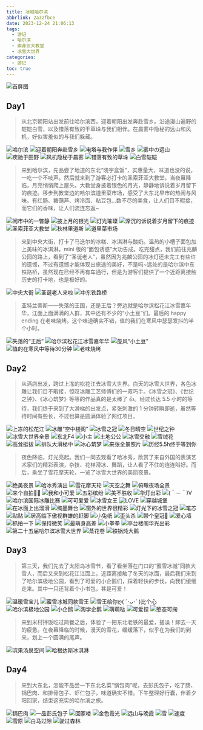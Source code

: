 ```yaml
---
title: 冰城哈尔滨
abbrlink: 2a32fbce
date: 2023-12-24 21:06:13
tags:
  - 游记
  - 哈尔滨
  - 索菲亚大教堂
  - 冰雪大世界
categories:
  - 游记
toc: true
---
```


![首屏图](https://z1.ax1x.com/2023/12/27/pibTtTP.jpg)

<!-- more -->

## Day1

> 从北京朝阳站出发前往哈尔滨西，迎着朝阳出发奔赴雪乡。沿途漫山遍野的皑皑白雪，以及错落有致的干草垛与我们相伴。在晨雾中隐秘的远山和风机，好似害羞似的与我们躲藏。

![哈尔滨](https://z1.ax1x.com/2023/12/26/pibWfr6.jpg)
![迎着朝阳奔赴雪乡](https://z1.ax1x.com/2023/12/26/pibWXsP.jpg)
![电塔与我作伴](https://z1.ax1x.com/2023/12/26/pibW5VO.jpg)
![雪乡](https://z1.ax1x.com/2023/12/26/pibWhqK.jpg)
![雾中の远山](https://z1.ax1x.com/2023/12/26/pibWIaD.jpg)
![疾驰于田野](https://z1.ax1x.com/2023/12/26/pibWoIe.jpg)
![风机隐秘于晨雾](https://z1.ax1x.com/2023/12/26/pibWHGd.jpg)
![错落有致的草垛](https://z1.ax1x.com/2023/12/26/pibW7PH.jpg)
![白雪皑皑](https://z1.ax1x.com/2023/12/27/pibTMWD.jpg)

> 来到哈尔滨，先品尝了地道的东北“晓宇盒饭”，实惠量大，味道也没的说，一吃一个不吱声。然后就来到了游客必打卡的圣索菲亚大教堂。当夜幕降临，月亮悄悄爬上屋头。大教堂身披着银色的月光，静静地诉说着岁月留下的痕迹。移步到教堂边的哈尔滨道里菜市场，感受了大东北早市的热闹与风味。有红肠、糖葫芦、烤冷面、粘豆包...数不尽的美食，让人们目不暇接，而它们的香味，让人们流连忘返~

![闹市中的一瞥静](https://z1.ax1x.com/2023/12/27/pibT3yd.jpg)
![披上月的银光](https://z1.ax1x.com/2023/12/27/pibT1QH.jpg)
![灯光璀璨](https://z1.ax1x.com/2023/12/27/pibTtTP.jpg)
![深沉的诉说着岁月留下的痕迹](https://z1.ax1x.com/2023/12/27/pibTJeI.jpg)
![圣索菲亚大教堂](https://z1.ax1x.com/2023/12/27/pibT8OA.jpg)
![秋林里道斯](https://s11.ax1x.com/2024/01/01/piXJ1yj.jpg)
![道里菜市场](https://s11.ax1x.com/2024/01/01/piXJGmn.jpg)

> 来到中央大街，打卡了马迭尔的冰糕、冰淇淋与酸奶。温热的小槽子面包加上美味的冰淇淋，mini 版的“面包诱惑”大功告成。吃完甜点，我们前往兆麟公园的路上，看到了“圣诞老人”，虽然因为兆麟公园的冰灯还未完工有些许的遗憾，不过有遗憾才能体现出旅途的美好，不是吗~远处的是哈尔滨中东铁路桥，虽然现在已经不再有车通行，但是为游客们提供了一个近距离接触历史的打卡地，也是极好的。

![中央大街](https://z1.ax1x.com/2023/12/27/pibTlSe.jpg)
![圣诞老人来啦](https://z1.ax1x.com/2023/12/27/pibTYwt.jpg)
![中东铁路桥](https://z1.ax1x.com/2023/12/28/piqUsJO.jpg)

> 亚特兰蒂斯——失落的王国，还是王后？旁边就是哈尔滨松花江冰雪嘉年华，江面上面满满的人群，其中还有不少的“小土豆”们。最后的 happy ending 在老味烧烤。这个味道确实不错，值的我们在寒风中瑟瑟发抖的半个小时。

![失落的“王后”](https://z1.ax1x.com/2023/12/28/piqUcSe.jpg)
![哈尔滨松花江冰雪嘉年华](https://z1.ax1x.com/2023/12/28/piqUyWD.jpg)
![旋风“小土豆”](https://z1.ax1x.com/2023/12/28/piqUrFK.jpg)
![值的在寒风中等待30分钟](https://z1.ax1x.com/2023/12/28/piqUfeI.jpg)
![老味烧烤](https://z1.ax1x.com/2023/12/28/piqUgQH.jpg)

## Day2

> 从酒店出发，跨过上冻的松花江去冰雪大世界。白天的冰雪大世界，各色冰雕让我们目不暇接，惊叹冰雕工艺师傅们的一双巧手。《冰雪之冠》、《世纪之钟》、《冰心筑梦》等等的作品真的是太棒了 👍。经过长达 5.5 小时的等待，我们终于来到了大滑梯的出发点，紧张刺激的 1 分钟转瞬即逝，虽然等待时间有些长，不过也算是圆满体验了网红项目。

![上冻的松花江](https://z1.ax1x.com/2023/12/28/piqU2yd.jpg)
![冰雕“空中楼阁”](https://z1.ax1x.com/2023/12/28/piqUROA.jpg)
![冰雪之冠](https://s11.ax1x.com/2023/12/28/piqdRat.jpg)
![冬日晴空](https://s11.ax1x.com/2023/12/28/piqdWIP.jpg)
![世纪之钟](https://s11.ax1x.com/2023/12/28/piqd5RS.jpg)
![冰雪大世界全景](https://s11.ax1x.com/2023/12/31/piOfNCD.jpg)
![东北F4](https://s11.ax1x.com/2024/01/01/piX8WE6.jpg)
![小主](https://s11.ax1x.com/2024/01/01/piX85CD.jpg)
![土地公公](https://s11.ax1x.com/2024/01/01/piX8fUK.jpg)
![冰雪交融](https://s11.ax1x.com/2024/01/01/piX8ogH.jpg)
![雪绒花](https://s11.ax1x.com/2024/01/01/piX8Tvd.jpg)
![高耸挺拔](https://s11.ax1x.com/2024/01/01/piX8HKA.jpg)
![排队大滑梯中](https://s11.ax1x.com/2023/12/28/piqd4G8.jpg)
![冰心筑梦](https://s11.ax1x.com/2023/12/28/piqdhPf.jpg)
![来张全景照片](https://s11.ax1x.com/2023/12/28/piqdIxg.jpg)
![历经5.5h终于等到你](https://s11.ax1x.com/2023/12/28/piqd7rj.jpg)

> 夜色降临，灯光亮起。我们一同去观看了哈冰秀，欣赏了来自外国的表演艺术家们的精彩表演，杂技、花样滑冰、舞蹈，让人看了不住的连连叫好。而后，乘坐了雪花摩天轮，一览了冰雪大世界的美丽夜景。

![绝美夜景](https://s11.ax1x.com/2023/12/28/piqdTMQ.jpg)
![哈冰秀演出](https://s11.ax1x.com/2023/12/29/piLQMJs.jpg)
![雪花摩天轮](https://s11.ax1x.com/2023/12/29/piLQ8yV.jpg)
![天空之舞](https://s11.ax1x.com/2023/12/29/piLQQWn.jpg)
![俯瞰夜场全景](https://s11.ax1x.com/2023/12/29/piLQ3Q0.jpg)
![来个自拍🤳🏻](https://s11.ax1x.com/2023/12/29/piLQlzq.jpg)
![我和小可爱](https://s11.ax1x.com/2023/12/29/piLQtwF.jpg)
![五彩缤纷](https://s11.ax1x.com/2023/12/29/piLQGLT.jpg)
![美不胜收](https://s11.ax1x.com/2023/12/29/piLQNo4.jpg)
![华灯出彩](https://s11.ax1x.com/2023/12/29/piL3poF.jpg)
![(＾－＾)V](https://s11.ax1x.com/2023/12/29/piL3Ci4.jpg)
![哈尔滨国际冰雕比赛](https://s11.ax1x.com/2023/12/29/piL3iW9.jpg)
![可可爱爱](https://s11.ax1x.com/2023/12/29/piL1zZT.jpg)
![冰雪女王](https://s11.ax1x.com/2023/12/29/piL3SdU.jpg)
![LOVE](https://s11.ax1x.com/2023/12/29/piL3PJJ.jpg)
![穿越城堡](https://s11.ax1x.com/2023/12/29/piL3AQ1.jpg)
![在冰面上出溜滑](https://s11.ax1x.com/2023/12/29/piL3FzR.jpg)
![绚墨舞台](https://s11.ax1x.com/2023/12/30/piO9ViD.jpg)
![窗外的世界很精彩](https://s11.ax1x.com/2023/12/30/piO9AIO.jpg)
![灯光下的冰雪之冠](https://s11.ax1x.com/2023/12/30/piO9Pqx.jpg)
![笔芯](https://s11.ax1x.com/2023/12/30/piO9kdK.jpg)
![贴贴](https://s11.ax1x.com/2023/12/30/piO9FZ6.jpg)
![居高临下傲视群雄的赶脚](https://s11.ax1x.com/2023/12/30/piO9ZJe.jpg)
![小兔纸](https://s11.ax1x.com/2023/12/30/piO9eRH.jpg)
![歪头杀](https://s11.ax1x.com/2023/12/30/piO9mzd.jpg)
![带个皇冠👑](https://s11.ax1x.com/2023/12/30/piOClc9.jpg)
![爱心墙](https://s11.ax1x.com/2023/12/30/piOCuhF.jpg)
![抓拍一下](https://s11.ax1x.com/2024/01/01/piXJafU.jpg)
![保持微笑](https://s11.ax1x.com/2024/01/01/piXJNkV.jpg)
![最萌身高差](https://s11.ax1x.com/2024/01/01/piXJJwq.jpg)
![小拳拳](https://s11.ax1x.com/2024/01/01/piXJUYT.jpg)
![亭台楼阁华光出彩](https://s11.ax1x.com/2024/01/01/piXJYT0.jpg)
![第二十五届哈尔滨冰雪大世界](https://s11.ax1x.com/2024/01/01/piXJwpF.jpg)
![蒸花卷](https://s11.ax1x.com/2023/12/30/piOCG0x.jpg)
![铁锅炖大鹅](https://s11.ax1x.com/2023/12/30/piOCQ1J.jpg)

## Day3

> 第三天，我们先去了太阳岛冰雪节，看了看坐落在门口的“蜜雪冰城”同款大雪人，而后又来到松花江江面上，近距离接触了冬天的冰面，最后我们来到了哈尔滨极地公园，看到了可爱的小企鹅们，踩着轻快的步伐，向我们缓缓走来。其中一只还背着个小书包，甚是可爱！

![温暖雪宝儿](https://s11.ax1x.com/2023/12/31/piOfagH.jpg)
![蜜雪冰城同款雪王](https://s11.ax1x.com/2024/01/01/piX8h4O.jpg)
![雪王给你ღ( ´･ᴗ･` )比个心](https://s11.ax1x.com/2024/01/01/piX8I8e.jpg)
![哈尔滨极地公园](https://s11.ax1x.com/2023/12/30/piOCntU.jpg)
![小企鹅](https://s11.ax1x.com/2023/12/30/piOCMp4.jpg)
![淘学企鹅](https://s11.ax1x.com/2023/12/30/piOC1XR.jpg)
![萌萌哒](https://s11.ax1x.com/2023/12/30/piOC8n1.jpg)
![可爱捏](https://s11.ax1x.com/2023/12/31/piOf3Hx.jpg)
![憨态可掬](https://s11.ax1x.com/2023/12/31/piOfGE6.jpg)

> 来到米村拌饭吃过简餐之后，体验了一把东北老铁的最爱，搓澡！卸去一天的疲惫。在夜幕降临的时候，漫天的雪花，缓缓落下，似乎在为我们的到来，划上一个圆满的尾声。

![滨果汤泉空间](https://s11.ax1x.com/2023/12/31/piORdiD.jpg)
![哈根达斯冰淇淋](https://s11.ax1x.com/2023/12/31/piOR0RH.jpg)

## Day4

> 来到大东北，怎能不品尝一下东北名菜“锅包肉”呢，去彭氏包子，吃了肠、锅巴肉、和排骨包子、虾仁包子，味道确实不错。下午整理好行囊，伴着夕阳回家，结束这充实的哈尔滨之旅。

![锅巴肉](https://s11.ax1x.com/2023/12/31/piORceP.jpg)
![一品彭氏包子](https://s11.ax1x.com/2023/12/31/piORyLt.jpg)
![回家喽](https://s11.ax1x.com/2023/12/31/piORrQA.jpg)
![金色霞光](https://s11.ax1x.com/2023/12/31/piORBzd.jpg)
![远山与晚霞](https://s11.ax1x.com/2023/12/31/piORssI.jpg)
![雪](https://s11.ax1x.com/2023/12/31/piORgdf.jpg)
![速度](https://s11.ax1x.com/2023/12/31/piOfdvd.jpg)
![雪原](https://s11.ax1x.com/2023/12/31/piOfU8e.jpg)
![白马过隙](https://s11.ax1x.com/2023/12/31/piOfY4O.jpg)
![驶过森林](https://s11.ax1x.com/2023/12/31/piOfJUK.jpg)
